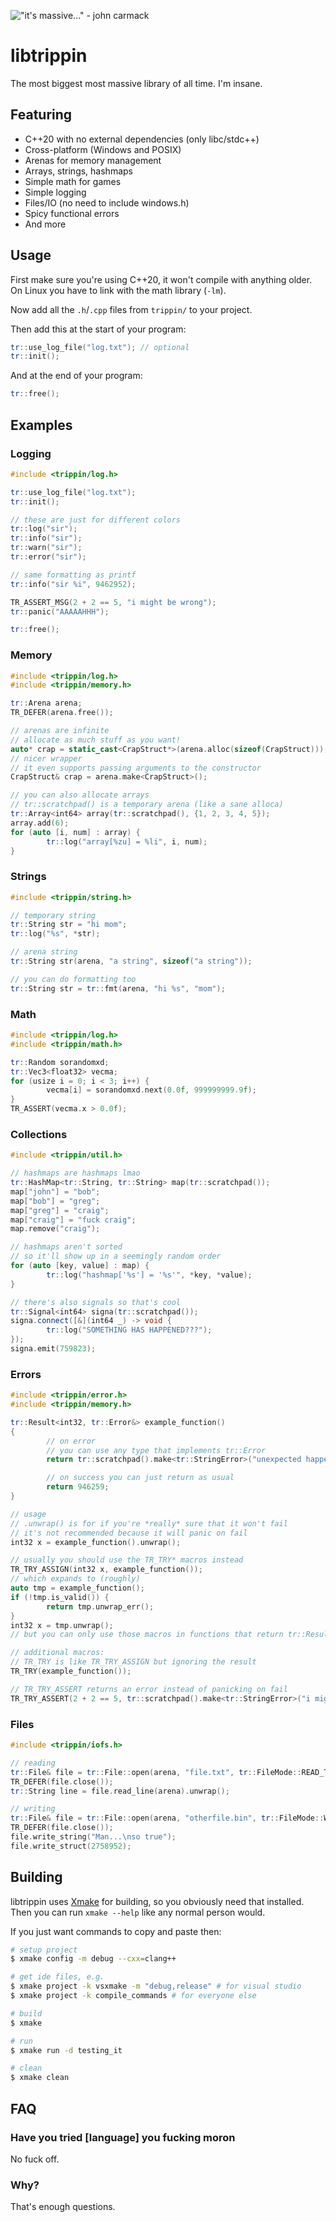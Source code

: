 !["it's massive..." - john carmack](./logo.png)

# libtrippin

The most biggest most massive library of all time. I'm insane.

## Featuring

- C++20 with no external dependencies (only libc/stdc++)
- Cross-platform (Windows and POSIX)
- Arenas for memory management
- Arrays, strings, hashmaps
- Simple math for games
- Simple logging
- Files/IO (no need to include windows.h)
- Spicy functional errors
- And more

## Usage

First make sure you're using C++20, it won't compile with anything older. On Linux you have to link with the math library (`-lm`).

Now add all the `.h`/`.cpp` files from `trippin/` to your project.

Then add this at the start of your program:

```cpp
tr::use_log_file("log.txt"); // optional
tr::init();
```

And at the end of your program:

```cpp
tr::free();
```

## Examples

### Logging

```cpp
#include <trippin/log.h>

tr::use_log_file("log.txt");
tr::init();

// these are just for different colors
tr::log("sir");
tr::info("sir");
tr::warn("sir");
tr::error("sir");

// same formatting as printf
tr::info("sir %i", 9462952);

TR_ASSERT_MSG(2 + 2 == 5, "i might be wrong");
tr::panic("AAAAAHHH");

tr::free();
```

### Memory

```cpp
#include <trippin/log.h>
#include <trippin/memory.h>

tr::Arena arena;
TR_DEFER(arena.free());

// arenas are infinite
// allocate as much stuff as you want!
auto* crap = static_cast<CrapStruct*>(arena.alloc(sizeof(CrapStruct)));
// nicer wrapper
// it even supports passing arguments to the constructor
CrapStruct& crap = arena.make<CrapStruct>();

// you can also allocate arrays
// tr::scratchpad() is a temporary arena (like a sane alloca)
tr::Array<int64> array(tr::scratchpad(), {1, 2, 3, 4, 5});
array.add(6);
for (auto [i, num] : array) {
        tr::log("array[%zu] = %li", i, num);
}
```

### Strings

```cpp
#include <trippin/string.h>

// temporary string
tr::String str = "hi mom";
tr::log("%s", *str);

// arena string
tr::String str(arena, "a string", sizeof("a string"));

// you can do formatting too
tr::String str = tr::fmt(arena, "hi %s", "mom");
```

### Math

```cpp
#include <trippin/log.h>
#include <trippin/math.h>

tr::Random sorandomxd;
tr::Vec3<float32> vecma;
for (usize i = 0; i < 3; i++) {
        vecma[i] = sorandomxd.next(0.0f, 999999999.9f);
}
TR_ASSERT(vecma.x > 0.0f);
```

### Collections

```cpp
#include <trippin/util.h>

// hashmaps are hashmaps lmao
tr::HashMap<tr::String, tr::String> map(tr::scratchpad());
map["john"] = "bob";
map["bob"] = "greg";
map["greg"] = "craig";
map["craig"] = "fuck craig";
map.remove("craig");

// hashmaps aren't sorted
// so it'll show up in a seemingly random order
for (auto [key, value] : map) {
        tr::log("hashmap['%s'] = '%s'", *key, *value);
}

// there's also signals so that's cool
tr::Signal<int64> signa(tr::scratchpad());
signa.connect([&](int64 _) -> void {
        tr::log("SOMETHING HAS HAPPENED???");
});
signa.emit(759823);
```

### Errors

```cpp
#include <trippin/error.h>
#include <trippin/memory.h>

tr::Result<int32, tr::Error&> example_function()
{
        // on error
        // you can use any type that implements tr::Error
        return tr::scratchpad().make<tr::StringError>("unexpected happening unexpectedly");

        // on success you can just return as usual
        return 946259;
}

// usage
// .unwrap() is for if you're *really* sure that it won't fail
// it's not recommended because it will panic on fail
int32 x = example_function().unwrap();

// usually you should use the TR_TRY* macros instead
TR_TRY_ASSIGN(int32 x, example_function());
// which expands to (roughly)
auto tmp = example_function();
if (!tmp.is_valid()) {
        return tmp.unwrap_err();
}
int32 x = tmp.unwrap();
// but you can only use those macros in functions that return tr::Result<T, E>

// additional macros:
// TR_TRY is like TR_TRY_ASSIGN but ignoring the result
TR_TRY(example_function());

// TR_TRY_ASSERT returns an error instead of panicking on fail
TR_TRY_ASSERT(2 + 2 == 5, tr::scratchpad().make<tr::StringError>("i might be wrong"));
```

### Files

```cpp
#include <trippin/iofs.h>

// reading
tr::File& file = tr::File::open(arena, "file.txt", tr::FileMode::READ_TEXT).unwrap();
TR_DEFER(file.close());
tr::String line = file.read_line(arena).unwrap();

// writing
tr::File& file = tr::File::open(arena, "otherfile.bin", tr::FileMode::WRITE_BINARY).unwrap();
TR_DEFER(file.close());
file.write_string("Man...\nso true");
file.write_struct(2758952);
```

## Building

libtrippin uses [Xmake](https://xmake.io) for building, so you obviously need that installed. Then you can run `xmake --help` like any normal person would.

If you just want commands to copy and paste then:

```sh
# setup project
$ xmake config -m debug --cxx=clang++

# get ide files, e.g.
$ xmake project -k vsxmake -m "debug,release" # for visual studio
$ xmake project -k compile_commands # for everyone else

# build
$ xmake

# run
$ xmake run -d testing_it

# clean
$ xmake clean
```

## FAQ

### Have you tried \[language] you fucking moron

No fuck off.

### Why?

That's enough questions.

